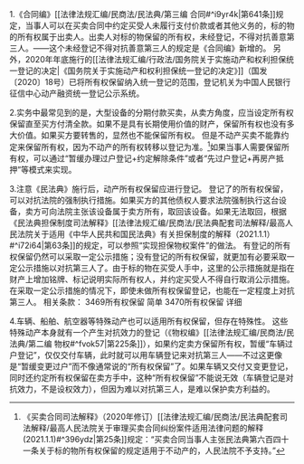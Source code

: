 1.《合同编》[[法律法规汇编/民商法/民法典/第三编 合同#^i9yr4k|第641条]]规定，当事人可以在买卖合同中约定买受人未履行支付价款或者其他义务的，标的物的所有权属于出卖人。出卖人对标的物保留的所有权，未经登记，不得对抗善意第三人。——这个未经登记不得对抗善意第三人的规定是《合同编》新增的。
另外，2020年年底施行的[[法律法规汇编/行政法/国务院关于实施动产和权利担保统一登记的决定|《国务院关于实施动产和权利担保统一登记的决定》]]（国发〔2020〕18号）已将所有权保留纳入统一登记的范围，登记机关为中国人民银行征信中心动产融资统一登记公示系统。

2.实务中最常见到的是，大型设备的分期付款买卖，从卖方角度，应当设定所有权保留直至买方付清全款。如果不是具有长期使用价值的财产，保留所有权也没有多大价值。如果买方要转售的，显然也不能保留所有权。
但是不动产买卖不能靠约定来保留所有权，因为不动产的所有权转移以登记为准。[^1]如果当事人需要保留所有权，可以通过“暂缓办理过户登记+约定解除条件”或者“先过户登记+再房产抵押”等模式来实现。

[^1]:《买卖合同司法解释》（2020年修订）[[法律法规汇编/民商法/民法典配套司法解释/最高人民法院关于审理买卖合同纠纷案件适用法律问题的解释(2021.1.1)#^396ydz|第25条]]规定：“买卖合同当事人主张民法典第六百四十一条关于标的物所有权保留的规定适用于不动产的，人民法院不予支持。”

3.注意《民法典》施行后，动产所有权保留应进行登记。
登记了的所有权保留，可以对抗法院的强制执行措施。如果买方的其他债权人要求法院强制执行这台设备，卖方可向法院主张该设备属于卖方所有，取回该设备。如果无法取回，根据《民法典担保制度司法解释》[[法律法规汇编/民商法/民法典配套司法解释/最高人民法院关于适用《中华人民共和国民法典》有关担保制度的解释（2021.1.1）#^i72i64|第63条]]的规定，可以参照“实现担保物权案件”的做法。
有登记的所有权保留仍然可以采取一定公示措施；没有登记的所有权保留，就更加有必要采取一定公示措施以对抗第三人了。由于标的物在买受人手中，这里的公示措施就是指在财产上增加铭牌、标记说明实际所有权人，并约定买受人不得自行取消公示措施。
在采取一定公示措施的情况下，即使未做所有权保留登记，也能在一定程度上对抗第三人。
相关条款：
3469所有权保留 简单
3470所有权保留 详细

4.车辆、船舶、航空器等特殊动产也可以适用所有权保留，但存在特殊性。
这些特殊动产本身就有一个产生对抗效力的登记（《物权编》[[法律法规汇编/民商法/民法典/第二编 物权#^fvok57|第225条]]），如果约定卖方保留所有权，暂缓“车辆过户登记”，仅仅交付车辆，此时就可以用车辆登记来对抗第三人——不过这更像是“暂缓变更过户”而不像通常说的“所有权保留”了。如果车辆又交付又变更登记，同时还约定所有权保留在卖方手中，这种“所有权保留”不能说无效（车辆登记是对抗效力，不是设权效力），但因为难以对抗第三人，是难以保护卖方利益的。